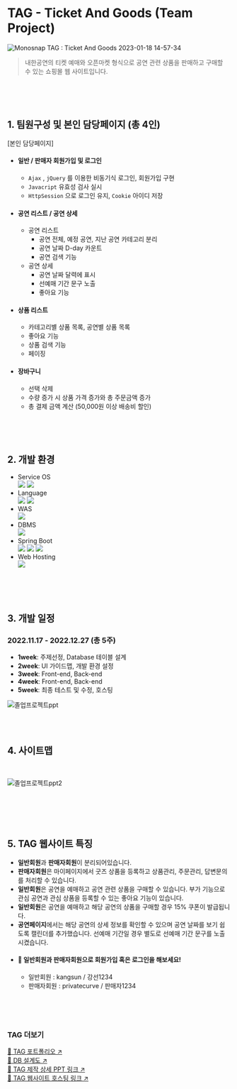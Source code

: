 # TAG - Ticket And Goods (Team Project)

![Monosnap TAG : Ticket And Goods 2023-01-18 14-57-34](https://user-images.githubusercontent.com/103568737/213364351-fc8865c8-16a7-4f1c-875b-87fda278efb0.png)

> 내한공연의 티켓 예매와 오픈마켓 형식으로 공연 관련 상품을 판매하고 구매할 수 있는 쇼핑몰 웹 사이트입니다.

<br><br><br>

## 1. 팀원구성 및 본인 담당페이지 (총 4인)
[본인 담당페이지]
- #### 일반 / 판매자 회원가입 및 로그인 
  - `Ajax` , `jQuery` 를 이용한 비동기식 로그인, 회원가입 구현
  - `Javacript` 유효성 검사 실시
  - `HttpSession` 으로 로그인 유지, `Cookie` 아이디 저장
- #### 공연 리스트 / 공연 상세 
  - 공연 리스트
    - 공연 전체, 예정 공연, 지난 공연 카테고리 분리
    - 공연 날짜 D-day 카운트
    - 공연 검색 기능
  - 공연 상세
    - 공연 날짜 달력에 표시
    - 선예매 기간 문구 노출
    - 좋아요 기능
- #### 상품 리스트 
  - 카테고리별 상품 목록, 공연별 상품 목록
  - 좋아요 기능
  - 상품 검색 기능
  - 페이징 
- #### 장바구니 
  - 선택 삭제
  - 수량 증가 시 상품 가격 증가와 총 주문금액 증가
  - 총 결제 금액 계산 (50,000원 이상 배송비 할인)

<br><br><br>

## 2. 개발 환경
- Service OS<br> <img src="https://img.shields.io/badge/Mac OS-000000?style=flat-square&logo=Apple&logoColor=white"/> <img src="https://img.shields.io/badge/Window OS-0078D6?style=flat-square&logo=Windows&logoColor=white"/>
- Language<br> <img src="https://img.shields.io/badge/Java 1.8-007396?style=flat-square&logo=Java&logoColor=white"/> <img src="https://img.shields.io/badge/JDK 17-007396?style=flat-square&logo=Java&logoColor=white"/>
- WAS<br> <img src="https://img.shields.io/badge/Apache Tomcat 9.0.58-F8DC75?style=flat-square&logo=Apache Tomcat&logoColor=black"/>
- DBMS<br> <img src="https://img.shields.io/badge/MariaDB-003545?style=flat-square&logo=MariaDB&logoColor=white"/>
- Spring Boot<br> <img src="https://img.shields.io/badge/Spring Boot 2.7.5-6DB33F?style=flat-square&logo=Spring Boot&logoColor=white"/> <img src="https://img.shields.io/badge/maven-C71A36?style=flat-square&logo=Apache Maven&logoColor=white"/> <img src="https://img.shields.io/badge/MyBatis-000000?style=flat-square&logo=Java&logoColor=white"/>
- Web Hosting<br> <img src="https://img.shields.io/badge/Cafe24-1578D3?style=flat-square&logo=Java&logoColor=white"/>

<br><br><br>

## 3. 개발 일정
### 2022.11.17 - 2022.12.27 (총 5주)
- **1week**: 주제선정, Database 테이블 설계
- **2week**: UI 가이드맵, 개발 환경 설정
- **3week**: Front-end, Back-end
- **4week**: Front-end, Back-end
- **5week**: 최종 테스트 및 수정, 호스팅

![졸업프로젝트ppt](https://user-images.githubusercontent.com/103568737/213367195-01f518d4-3c14-489a-9e0c-384db899a734.png)

<br><br>

## 4. 사이트맵
<br>

![졸업프로젝트ppt2](https://user-images.githubusercontent.com/103568737/213367200-321e600d-cf14-456d-8b90-1b12d3ecb025.png)

<br><br><br><br>

## 5. TAG 웹사이트 특징
- **일반회원**과 **판매자회원**이 분리되어있습니다.
- **판매자회원**은 마이페이지에서 굿즈 상품을 등록하고 상품관리, 주문관리, 답변문의를 처리할 수 있습니다.
- **일반회원**은 공연을 예매하고 공연 관련 상품을 구매할 수 있습니다. 부가 기능으로 관심 공연과 관심 상품을 등록할 수 있는 좋아요 기능이 있습니다.
- **일반회원**은 공연을 예매하고 해당 공연의 상품을 구매할 경우 15% 쿠폰이 발급됩니다.
- **공연페이지**에서는 해당 공연의 상세 정보를 확인할 수 있으며 공연 날짜를 보기 쉽도록 캘린더를 추가했습니다. 선예매 기간일 경우 별도로 선예매 기간 문구를 노출시켰습니다.
- #### 📍 일반회원과 판매자회원으로 회원가입 혹은 로그인을 해보세요!
  - 일반회원 : kangsun / 강선1234
  - 판매자회원 : privatecurve / 판매자1234

<br><br><br>

### TAG 더보기
[🔗 TAG 포트폴리오 ↗](https://krhopy.github.io/Myportfolio/project-1.html) <br>
[🔗 DB 설계도 ↗](https://drive.google.com/file/d/1gu0M5L6syH60w94wfjl7lboml_Crzflb/view?usp=sharing) <br>
[🔗 TAG 제작 상세 PPT 링크 ↗](https://drive.google.com/file/d/1dUEhDUE2ZXzDfZvkGbDzDaq_Sfswl2zC/view?usp=sharing)  <br>
[🔗 TAG 웹사이트 호스팅 링크 ↗](http://krhopy.cafe24.com)
